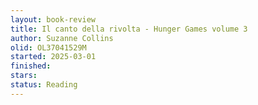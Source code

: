 ```yaml
---
layout: book-review
title: Il canto della rivolta - Hunger Games volume 3
author: Suzanne Collins
olid: OL37041529M
started: 2025-03-01
finished:
stars:
status: Reading
---
```


